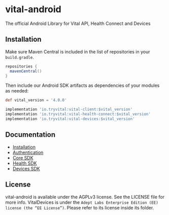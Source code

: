 # vital-android

The official Android Library for Vital API, Health Connect and Devices

## Installation

Make sure Maven Central is included in the list of repositories in your `build.gradle`.

```groovy
repositories {
  mavenCentral()
}
```

Then include our Android SDK artifacts as dependencies of your modules as needed:

```groovy
def vital_version = '4.0.0'

implementation 'io.tryvital:vital-client:$vital_version'
implementation 'io.tryvital:vital-health-connect:$vital_version'
implementation 'io.tryvital:vital-devices:$vital_version'
```


## Documentation

* [Installation](https://docs.tryvital.io/wearables/sdks/installation)
* [Authentication](https://docs.tryvital.io/wearables/sdks/authentication)
* [Core SDK](https://docs.tryvital.io/wearables/sdks/vital-core)
* [Health SDK](https://docs.tryvital.io/wearables/sdks/vital-health)
* [Devices SDK](https://docs.tryvital.io/wearables/sdks/vital-devices)

## License

vital-android is available under the AGPLv3 license. See the LICENSE file for more info. VitalDevices is under the `Adept Labs Enterprise Edition (EE) license (the “EE License”)`. Please refer to its license inside its folder.
